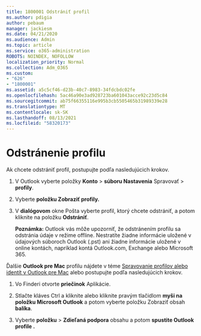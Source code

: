 ```yaml
---
title: 1800001 Odstrániť profil
ms.author: pdigia
author: pebaum
manager: jackiesm
ms.date: 04/21/2020
ms.audience: Admin
ms.topic: article
ms.service: o365-administration
ROBOTS: NOINDEX, NOFOLLOW
localization_priority: Normal
ms.collection: Adm_O365
ms.custom:
- "626"
- "1800001"
ms.assetid: a5c5cf46-d23b-40c7-8983-34fdcbdc02fe
ms.openlocfilehash: 5ac46a90e3ad928723ba601043acce92c23d5c84
ms.sourcegitcommit: ab75f66355116e995b3cb5505465b31989339e28
ms.translationtype: MT
ms.contentlocale: sk-SK
ms.lasthandoff: 08/13/2021
ms.locfileid: "58320173"
---
```

# <a name="delete-a-profile"></a>Odstránenie profilu

Ak chcete odstrániť profil, postupujte podľa nasledujúcich krokov.
  
1. V Outlook vyberte položky **Konto** \> **súboru Nastavenia** Spravovať \> **profily**.

2. Vyberte **položku Zobraziť profily.**

3. V **dialógovom** okne Pošta vyberte profil, ktorý chcete odstrániť, a potom kliknite na položku **Odstrániť**.

    **Poznámka:** Outlook vás môže upozorniť, že odstránením profilu sa odstránia údaje v režime offline. Nestratíte žiadne informácie uložené v údajových súboroch Outlook (.pst) ani žiadne informácie uložené v online kontách, napríklad kontá Outlook.com, Exchange alebo Microsoft 365.
  
Ďalšie **Outlook pre Mac** profilu nájdete v téme [Spravovanie profilov alebo identít v Outlook pre Mac](https://support.office.com/article/fed2a955-74df-4a24-bef6-78a426958c4c.aspx) alebo postupujte podľa nasledujúcich krokov.
  
1. Vo Finderi otvorte **priečinok** Aplikácie.

2. Stlačte kláves Ctrl a kliknite alebo kliknite pravým tlačidlom **myši na položku Microsoft Outlook** a potom vyberte položku Zobraziť obsah **balíka**.

3. Vyberte **položku** \> **Zdieľaná podpora** obsahu a potom **spustite Outlook profile .**
